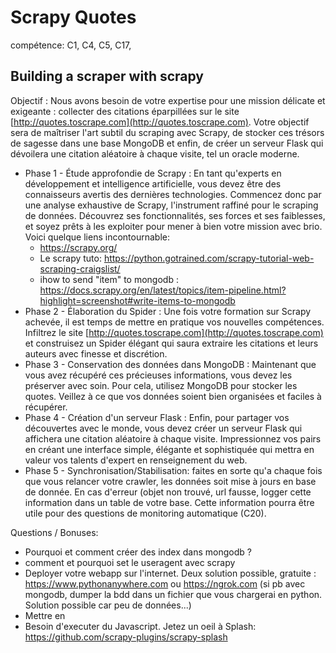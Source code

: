 # Scrapy Quotes
compétence: C1, C4, C5, C17, 

## Building a scraper with scrapy


Objectif : Nous avons besoin de votre expertise pour une mission délicate et exigeante : collecter des citations éparpillées sur le site [http://quotes.toscrape.com](http://quotes.toscrape.com). Votre objectif sera de maîtriser l'art subtil du scraping avec Scrapy, de stocker ces trésors de sagesse dans une base MongoDB et enfin, de créer un serveur Flask qui dévoilera une citation aléatoire à chaque visite, tel un oracle moderne.

- Phase 1 - Étude approfondie de Scrapy : En tant qu'experts en développement et intelligence artificielle, vous devez être des connaisseurs avertis des dernières technologies. Commencez donc par une analyse exhaustive de Scrapy, l'instrument raffiné pour le scraping de données. Découvrez ses fonctionnalités, ses forces et ses faiblesses, et soyez prêts à les exploiter pour mener à bien votre mission avec brio. Voici quelque liens incontournable:
    - https://scrapy.org/
    - Le scrapy tuto: https://python.gotrained.com/scrapy-tutorial-web-scraping-craigslist/
    - ihow to send "item" to mongodb : https://docs.scrapy.org/en/latest/topics/item-pipeline.html?highlight=screenshot#write-items-to-mongodb
- Phase 2 - Élaboration du Spider : Une fois votre formation sur Scrapy achevée, il est temps de mettre en pratique vos nouvelles compétences. Infiltrez le site [http://quotes.toscrape.com](http://quotes.toscrape.com) et construisez un Spider élégant qui saura extraire les citations et leurs auteurs avec finesse et discrétion.
- Phase 3 - Conservation des données dans MongoDB : Maintenant que vous avez récupéré ces précieuses informations, vous devez les préserver avec soin. Pour cela, utilisez MongoDB pour stocker les quotes. Veillez à ce que vos données soient bien organisées et faciles à récupérer.
- Phase 4 - Création d'un serveur Flask : Enfin, pour partager vos découvertes avec le monde, vous devez créer un serveur Flask qui affichera une citation aléatoire à chaque visite. Impressionnez vos pairs en créant une interface simple, élégante et sophistiquée qui mettra en valeur vos talents d'expert en renseignement du web.
- Phase 5 - Synchronisation/Stabilisation: faites en sorte qu'a chaque fois que vous relancer votre crawler, les données soit mise à jours en base de donnée. En cas d'erreur (objet non trouvé, url fausse, logger cette information dans un table de votre base. Cette information pourra être utile pour des questions de monitoring automatique (C20).


Questions / Bonuses:
- Pourquoi et comment créer des index dans mongodb ?
- comment et pourquoi set le useragent avec scrapy
- Deployer votre webapp sur l'internet. Deux solution possible, gratuite : https://www.pythonanywhere.com ou https://ngrok.com  (si pb avec mongodb, dumper la bdd dans un fichier que vous chargerai en python. Solution possible car peu de données...)
- Mettre en 
- Besoin d'executer du Javascript. Jetez un oeil à Splash: https://github.com/scrapy-plugins/scrapy-splash

